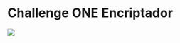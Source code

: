 <html>
<h1>Challenge ONE Encriptador</h1>
<body>
<div>
<img src="https://user-images.githubusercontent.com/11521135/213364800-0c299a33-9686-45fb-9867-aaed2c06f25f.gif"/>
</div>
</body>
</html>
